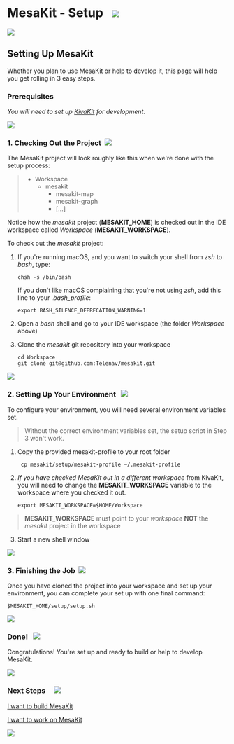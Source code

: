 # MesaKit - Setup   <img src="https://www.kivakit.org/images/box-32.png" srcset="https://www.kivakit.org/images/box-32-2x.png 2x"></img>

<img src="https://www.kivakit.org/images/horizontal-line-512.png" srcset="https://www.kivakit.org/images/horizontal-line-512.png-2x.png 2x"></img>

## Setting Up MesaKit

Whether you plan to use MesaKit or help to develop it, this page will help you get rolling in 3 easy steps.

### Prerequisites

*You will need to set up [KivaKit](https://github.com/Telenav/mesakit) for development.*

<img src="https://www.kivakit.org/images/horizontal-line-512.png" srcset="https://www.kivakit.org/images/horizontal-line-512.png-2x.png 2x"></img>

### 1. Checking Out the Project  <img src="https://www.kivakit.org/images/down-arrow-32.png" srcset="https://www.kivakit.org/images/down-arrow-32-2x.png 2x"></img>

The MesaKit project will look roughly like this when we're done with the setup process:
 
> * Workspace
>   * mesakit
>     * mesakit-map
>     * mesakit-graph
>     * [...]

Notice how the *mesakit* project (**MESAKIT_HOME**) is checked out in the IDE workspace called
*Workspace* (**MESAKIT_WORKSPACE**).

To check out the *mesakit* project:

1. If you're running macOS, and you want to switch your shell from *zsh* to *bash*, type:

       chsh -s /bin/bash

   If you don't like macOS complaining that you're not using *zsh*, add this line to your *.bash_profile*:

       export BASH_SILENCE_DEPRECATION_WARNING=1

2. Open a *bash* shell and go to your IDE workspace (the folder *Workspace* above)
3. Clone the *mesakit* git repository into your workspace

       cd Workspace 
       git clone git@github.com:Telenav/mesakit.git

<img src="https://www.kivakit.org/images/horizontal-line-512.png" srcset="https://www.kivakit.org/images/horizontal-line-512.png-2x.png 2x"></img>

### 2. Setting Up Your Environment   <img src="https://www.kivakit.org/images/bluebook-32.png" srcset="https://www.kivakit.org/images/bluebook-32-2x.png 2x"/>

To configure your environment, you will need several environment variables set.

> Without the correct environment variables set, the setup script in Step 3 won't work.

1. Copy the provided mesakit-profile to your root folder 

        cp mesakit/setup/mesakit-profile ~/.mesakit-profile

2.  *If you have checked MesaKit out in a different workspace* from KivaKit, you will need to
    change the **MESAKIT_WORKSPACE** variable to the workspace where you checked it out.

        export MESAKIT_WORKSPACE=$HOME/Workspace

   > **MESAKIT_WORKSPACE** must point to your *workspace* **NOT** the *mesakit* project in the workspace

3. Start a new shell window

<img src="https://www.kivakit.org/images/horizontal-line-512.png" srcset="https://www.kivakit.org/images/horizontal-line-512.png-2x.png 2x"></img>

### 3. Finishing the Job  <img src="https://www.kivakit.org/images/stars-32.png" srcset="https://www.kivakit.org/images/stars-32-2x.png 2x"></img>

Once you have cloned the project into your workspace and set up your environment,
you can complete your set up with one final command:

    $MESAKIT_HOME/setup/setup.sh

<img src="https://www.kivakit.org/images/horizontal-line-512.png" srcset="https://www.kivakit.org/images/horizontal-line-512.png-2x.png 2x"></img>

### Done!   <img src="https://www.kivakit.org/images/rocket-32.png" srcset="https://www.kivakit.org/images/rocket-32-2x.png 2x"></img>

Congratulations! You're set up and ready to build or help to develop MesaKit.

<img src="https://www.kivakit.org/images/horizontal-line-512.png" srcset="https://www.kivakit.org/images/horizontal-line-512.png-2x.png 2x"></img>

### Next Steps &nbsp; &nbsp;  <img src="https://www.kivakit.org/images/footprints-32.png" srcset="https://www.kivakit.org/images/footprints-32-2x.png 2x"></img>

[I want to build MesaKit](building.md)

[I want to work on MesaKit](../developing/index.md)

<img src="https://www.kivakit.org/images/horizontal-line-512.png" srcset="https://www.kivakit.org/images/horizontal-line-512.png-2x.png 2x"></img>

